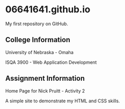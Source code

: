 # 06641641.github.io
My first repository on GitHub.



## College Information
University of Nebraska - Omaha

ISQA 3900 - Web Application Development

## Assignment Information
Home Page for Nick Pruitt - Activity 2

A simple site to demonstrate my HTML and CSS skills.
